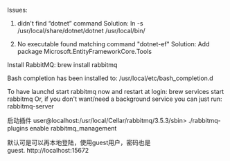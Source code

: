 Issues:

1. didn't find “dotnet” command
Solution: ln -s /usr/local/share/dotnet/dotnet /usr/local/bin/


2. No executable found matching command "dotnet-ef"
Solution: Add package Microsoft.EntityFrameworkCore.Tools


Install RabbitMQ:
brew install rabbitmq

Bash completion has been installed to:
/usr/local/etc/bash_completion.d

To have launchd start rabbitmq now and restart at login:
brew services start rabbitmq
Or, if you don't want/need a background service you can just run:
rabbitmq-server



启动插件
user@localhost:/usr/local/Cellar/rabbitmq/3.5.3/sbin> ./rabbitmq-plugins enable rabbitmq_management

默认可是可以再本地登陆，使用guest用户，密码也是guest. http://localhost:15672
